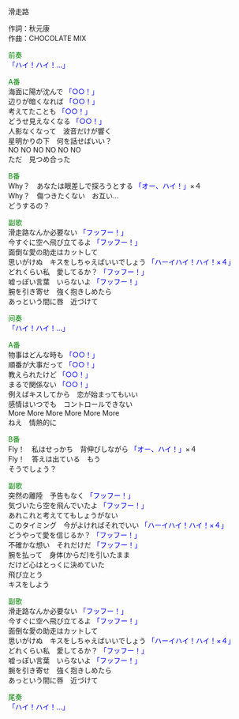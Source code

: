 滑走路  
  
作詞：秋元康  
作曲：CHOCOLATE MIX  
  
<font color=green>前奏</font>   
<font color=blue>「ハイ！ハイ！…」</font>   
  
<font color=green>A番</font>   
海面に陽が沈んで <font color=blue>「○○！」</font>   
辺りが暗くなれば <font color=blue>「○○！」</font>   
考えてたことも <font color=blue>「○○！」</font>   
どうせ見えなくなる <font color=blue>「○○！」</font>   
人影なくなって　波音だけが響く  
星明かりの下　何を話せばいい？  
NO NO NO NO NO NO  
ただ　見つめ合った  
  
<font color=green>B番</font>   
Why？　あなたは眼差しで探ろうとする <font color=blue>「オー、ハイ！」</font>×４   
Why？　傷つきたくない　お互い…  
どうするの？  
  
<font color=green>副歌</font>   
滑走路なんか必要ない <font color=blue>「フッフー！」</font>   
今すぐに空へ飛び立てるよ <font color=blue>「フッフー！」</font>   
面倒な愛の助走はカットして  
思いがけぬ　キスをしちゃえばいいでしょう <font color=blue>「ハーイハイ！ハイ！×４」</font>   
どれくらい私　愛してるか？ <font color=blue>「フッフー！」</font>   
嘘っぽい言葉　いらないよ <font color=blue>「フッフー！」</font>   
腕を引き寄せ　強く抱きしめたら  
あっという間に唇　近づけて  
  
<font color=green>间奏</font>   
<font color=blue>「ハイ！ハイ！…」</font>   
  
<font color=green>A番</font>   
物事はどんな時も <font color=blue>「○○！」</font>   
順番が大事だって <font color=blue>「○○！」</font>   
教えられたけど <font color=blue>「○○！」</font>   
まるで関係ない <font color=blue>「○○！」</font>   
例えばキスしてから　恋が始まってもいい  
感情はいつでも　コントロールできない  
More More More More More More  
ねえ　情熱的に  
  
<font color=green>B番</font>   
Fly！　私はせっかち　背伸びしながら <font color=blue>「オー、ハイ！」</font>×４   
Fly！　答えは出ている　もう  
そうでしょう？  
  
<font color=green>副歌</font>   
突然の離陸　予告もなく <font color=blue>「フッフー！」</font>   
気づいたら空を飛んでいたよ <font color=blue>「フッフー！」</font>   
あれこれと考えててもしょうがない  
このタイミング　今がよければそれでいい <font color=blue>「ハーイハイ！ハイ！×４」</font>   
どうやって愛を信じるか？ <font color=blue>「フッフー！」</font>   
不確かな想い　それだけだ <font color=blue>「フッフー！」</font>   
腕を払って　身体(からだ)を引いたまま  
だけど心はとっくに決めていた  
飛び立とう  
キスをしよう  
  
<font color=green>副歌</font>   
滑走路なんか必要ない <font color=blue>「フッフー！」</font>   
今すぐに空へ飛び立てるよ <font color=blue>「フッフー！」</font>   
面倒な愛の助走はカットして  
思いがけぬ　キスをしちゃえばいいでしょう <font color=blue>「ハーイハイ！ハイ！×４」</font>   
どれくらい私　愛してるか？ <font color=blue>「フッフー！」</font>   
嘘っぽい言葉　いらないよ <font color=blue>「フッフー！」</font>   
腕を引き寄せ　強く抱きしめたら  
あっという間に唇　近づけて  
  
<font color=green>尾奏</font>   
<font color=blue>「ハイ！ハイ！…」</font>   
